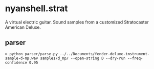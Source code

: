 # nyanshell.strat
A virtual electric guitar. Sound samples from a customized Stratocaster American Deluxe.

## parser

```
> python parser/parse.py ../../Documents/fender-deluxe-instrument-sample-d-mp.wav samples/d_mp/ --open-string D --dry-run --freq-confidence 0.95
```
